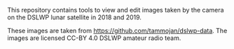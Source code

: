 This repository contains tools to view and edit images taken by the camera on the DSLWP lunar satellite in 2018 and 2019.

These images are taken from https://github.com/tammojan/dslwp-data. The images are licensed CC-BY 4.0 DSLWP amateur radio team.
